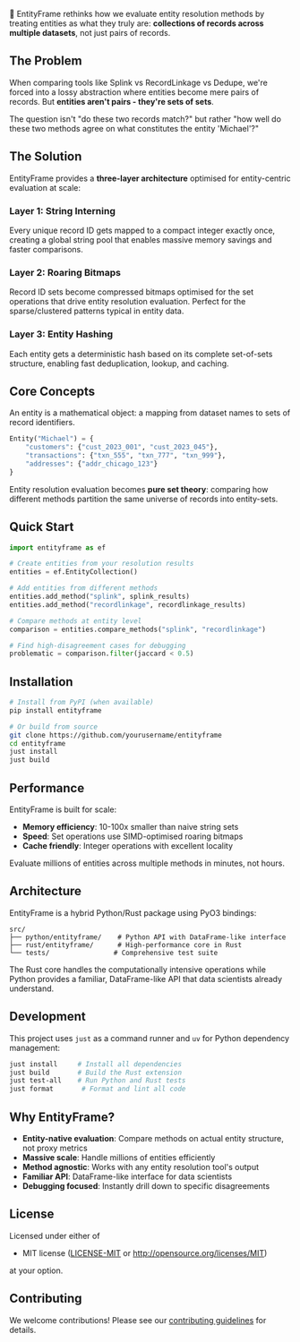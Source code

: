 🍏 EntityFrame rethinks how we evaluate entity resolution methods by treating entities as what they truly are: **collections of records across multiple datasets**, not just pairs of records.

## The Problem

When comparing tools like Splink vs RecordLinkage vs Dedupe, we're forced into a lossy abstraction where entities become mere pairs of records. But **entities aren't pairs - they're sets of sets**.

The question isn't "do these two records match?" but rather "how well do these two methods agree on what constitutes the entity 'Michael'?"

## The Solution

EntityFrame provides a **three-layer architecture** optimised for entity-centric evaluation at scale:

### Layer 1: String Interning

Every unique record ID gets mapped to a compact integer exactly once, creating a global string pool that enables massive memory savings and faster comparisons.

### Layer 2: Roaring Bitmaps

Record ID sets become compressed bitmaps optimised for the set operations that drive entity resolution evaluation. Perfect for the sparse/clustered patterns typical in entity data.

### Layer 3: Entity Hashing

Each entity gets a deterministic hash based on its complete set-of-sets structure, enabling fast deduplication, lookup, and caching.

## Core Concepts

An entity is a mathematical object: a mapping from dataset names to sets of record identifiers.

```python
Entity("Michael") = {
    "customers": {"cust_2023_001", "cust_2023_045"},
    "transactions": {"txn_555", "txn_777", "txn_999"}, 
    "addresses": {"addr_chicago_123"}
}
```

Entity resolution evaluation becomes **pure set theory**: comparing how different methods partition the same universe of records into entity-sets.

## Quick Start

```python
import entityframe as ef

# Create entities from your resolution results
entities = ef.EntityCollection()

# Add entities from different methods
entities.add_method("splink", splink_results)
entities.add_method("recordlinkage", recordlinkage_results)

# Compare methods at entity level
comparison = entities.compare_methods("splink", "recordlinkage")

# Find high-disagreement cases for debugging
problematic = comparison.filter(jaccard < 0.5)
```

## Installation

```bash
# Install from PyPI (when available)
pip install entityframe

# Or build from source
git clone https://github.com/yourusername/entityframe
cd entityframe
just install
just build
```

## Performance

EntityFrame is built for scale:
- **Memory efficiency**: 10-100x smaller than naive string sets
- **Speed**: Set operations use SIMD-optimised roaring bitmaps
- **Cache friendly**: Integer operations with excellent locality

Evaluate millions of entities across multiple methods in minutes, not hours.

## Architecture

EntityFrame is a hybrid Python/Rust package using PyO3 bindings:

```
src/
├── python/entityframe/    # Python API with DataFrame-like interface
├── rust/entityframe/      # High-performance core in Rust
└── tests/                # Comprehensive test suite
```

The Rust core handles the computationally intensive operations while Python provides a familiar, DataFrame-like API that data scientists already understand.

## Development

This project uses `just` as a command runner and `uv` for Python dependency management:

```bash
just install     # Install all dependencies
just build       # Build the Rust extension
just test-all    # Run Python and Rust tests
just format       # Format and lint all code
```

## Why EntityFrame?

- **Entity-native evaluation**: Compare methods on actual entity structure, not proxy metrics
- **Massive scale**: Handle millions of entities efficiently
- **Method agnostic**: Works with any entity resolution tool's output
- **Familiar API**: DataFrame-like interface for data scientists
- **Debugging focused**: Instantly drill down to specific disagreements

## License

Licensed under either of

- MIT license ([LICENSE-MIT](LICENSE-MIT) or http://opensource.org/licenses/MIT)

at your option.

## Contributing

We welcome contributions! Please see our [contributing guidelines](CONTRIBUTING.md) for details.
